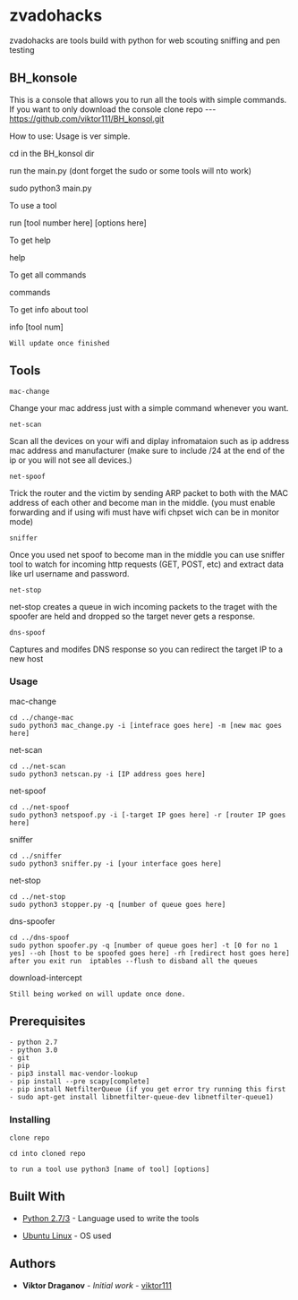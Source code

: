 # zvadohacks
zvadohacks are tools build with python for web scouting sniffing and pen testing

## BH_konsole
 This is a console that allows you to run all the tools with simple commands. If you want to only download the console clone 
 repo ---  https://github.com/viktor111/BH_konsol.git
 
 How to use:
 Usage is ver simple.

cd in the BH_konsol dir

run the main.py (dont forget the sudo or some tools will nto work)

sudo python3 main.py

To use a tool

run [tool number here] [options here]

To get help

help

To get all commands

commands

To get info about tool

info [tool num]

 ```
Will update once finished
```

## Tools
 
```
mac-change
```
Change your mac address just with a simple command whenever you want.
```
net-scan
```
Scan all the devices on your wifi and diplay infromataion such as ip address mac address and manufacturer (make sure to include /24 at the end of the ip or you will not see all devices.)
```
net-spoof
```
Trick the router and the victim by sending ARP packet to both with the MAC address of each other and become man in the middle. (you must enable forwarding and if using wifi must have wifi chpset wich can be in monitor mode)
```
sniffer
```
Once you used net spoof to become man in the middle you can use sniffer tool to watch for incoming http requests (GET, POST, etc) and extract data like url username and password.
```
net-stop
```
net-stop creates a queue in wich incoming packets to the traget with the spoofer are held and dropped so the target never gets a response.

```
dns-spoof
```
Captures and modifes DNS response so you can redirect the target IP to a new host

### Usage
mac-change
```
cd ../change-mac
sudo python3 mac_change.py -i [intefrace goes here] -m [new mac goes here]
```
net-scan
```
cd ../net-scan
sudo python3 netscan.py -i [IP address goes here]
```
net-spoof
```
cd ../net-spoof
sudo python3 netspoof.py -i [-target IP goes here] -r [router IP goes here]
```
sniffer
```
cd ../sniffer
sudo python3 sniffer.py -i [your interface goes here]
```
net-stop
```
cd ../net-stop
sudo python3 stopper.py -q [number of queue goes here]
```
dns-spoofer
```
cd ../dns-spoof
sudo python spoofer.py -q [number of queue goes her] -t [0 for no 1 yes] --oh [host to be spoofed goes here] -rh [redirect host goes here]
after you exit run  iptables --flush to disband all the queues
```
download-intercept
```
Still being worked on will update once done.
```

## Prerequisites

```
- python 2.7
- python 3.0
- git
- pip
- pip3 install mac-vendor-lookup
- pip install --pre scapy[complete]
- pip install NetfilterQueue (if you get error try running this first - sudo apt-get install libnetfilter-queue-dev libnetfilter-queue1)
```

### Installing


```
clone repo
```
```
cd into cloned repo
```
```
to run a tool use python3 [name of tool] [options]
```

## Built With

* [Python 2.7/3](https://www.python.org/) - Language used to write the tools

* [Ubuntu Linux](https://ubuntu.com/) - OS used

## Authors

* **Viktor Draganov** - *Initial work* - [viktor111](https://github.com/viktor111)

